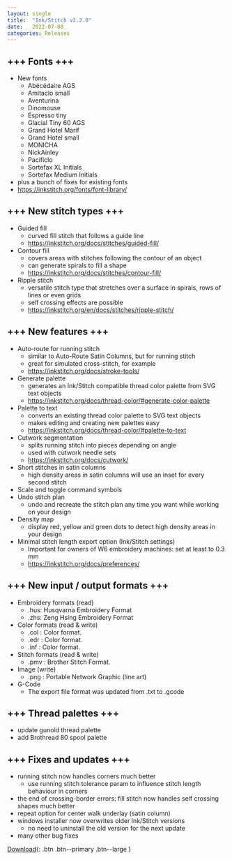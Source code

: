 ```yaml
---
layout: single
title:  "Ink/Stitch v2.2.0"
date:   2022-07-08
categories: Releases
---
```

## +++ Fonts +++
* New fonts 
  * Abécédaire AGS
  * Amitaclo small
  * Aventurina
  * Dinomouse
  * Espresso tiny
  * Glacial Tiny 60 AGS
  * Grand Hotel Marif
  * Grand Hotel small
  * MONICHA
  * NickAinley
  * Pacificlo
  * Sortefax XL Initials
  * Sortefax Medium Initials
* plus a bunch of fixes for existing fonts
* https://inkstitch.org/fonts/font-library/

## +++ New stitch types +++
* Guided fill
  * curved fill stitch that follows a guide line
  * https://inkstitch.org/docs/stitches/guided-fill/
* Contour fill
  * covers areas with stitches following the contour of an object
  * can generate spirals to fill a shape
  * https://inkstitch.org/docs/stitches/contour-fill/
* Ripple stitch
  * versatile stitch type that stretches over a surface in spirals, rows of lines or even grids
  * self crossing effects are possible
  * https://inkstitch.org/en/docs/stitches/ripple-stitch/

## +++ New features +++
* Auto-route for running stitch
  * similar to Auto-Route Satin Columns, but for running stitch
  * great for simulated cross-stitch, for example
  * https://inkstitch.org/docs/stroke-tools/
* Generate palette
  * generates an Ink/Stitch compatible thread color palette from SVG text objects
  * https://inkstitch.org/docs/thread-color/#generate-color-palette
* Palette to text
  * converts an existing thread color palette to SVG text objects
  * makes editing and creating new palettes easy
  * https://inkstitch.org/docs/thread-color/#palette-to-text
* Cutwork segmentation
  * splits running stitch into pieces depending on angle
  * used with cutwork needle sets
  * https://inkstitch.org/docs/cutwork/
* Short stitches in satin columns
  * high density areas in satin columns will use an inset for every second stitch
* Scale and toggle command symbols
* Undo stitch plan
  * undo and recreate the stitch plan any time you want while working on your design
* Density map
  * display red, yellow and green dots to detect high density areas in your design
* Minimal stitch length export option (Ink/Stitch settings)
  * Important for owners of W6 embroidery machines: set at least to 0.3 mm
  * https://inkstitch.org/docs/preferences/

## +++ New input / output formats +++
* Embroidery formats (read)
  * .hus: Husqvarna Embroidery Format
  * .zhs: Zeng Hsing Embroidery Format
* Color formats (read & write)
  * .col : Color format.
  * .edr : Color format.
  * .inf : Color format.
* Stitch formats (read & write)
  * .pmv : Brother Stitch Format.
* Image (write)
  * .png : Portable Network Graphic (line art)
* G-Code
  * The export file format was updated from .txt to .gcode

## +++ Thread palettes +++
* update gunold thread palette
* add Brothread 80 spool palette

## +++ Fixes and updates +++
* running stitch now handles corners much better
  * use running stitch tolerance param to influence stitch length behaviour in corners
* the end of crossing-border errors: fill stitch now handles self crossing shapes much better
* repeat option for center walk underlay (satin column)
* windows installer now overwrites older Ink/Stitch versions
  * no need to uninstall the old version for the next update
* many other bug fixes

[Download](https://github.com/inkstitch/inkstitch/releases/tag/v2.2.0){: .btn .btn--primary .btn--large }

